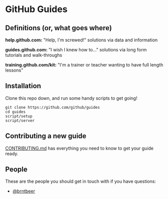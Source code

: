 # GitHub Guides

## Definitions (or, what goes where)
**help.github.com:** "Help, I'm screwed!" solutions via data and information

**guides.github.com:** "I wish I knew how to..." solutions via long form tutorials and walk-throughs

**training.github.com/kit:** "I'm a trainer or teacher wanting to have full length lessons"


## Installation

Clone this repo down, and run some handy scripts to get going!

```
git clone https://github.com/github/guides
cd guides
script/setup
script/server
```

## Contributing a new guide

[CONTRIBUTING.md](/CONTRIBUTING.md)
has everything you need to know to get your guide ready.

## People

These are the people you should get in touch with if you have questions:

- [@brntbeer](https://github.com/brntbeer)
